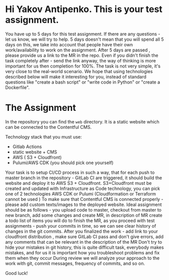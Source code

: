 # Hi Yakov Antipenko. This is your test assignment.

You have up to 5 days for this test assignment. If there are any questions - let us know, we will try to help.
5 days doesn't mean that you will spend all 5 days on this, we take into account that people have their own work/availability to work on the assignment.
After 5 days are passed , please provide us a link to the MR in the repo. Even if you didn't finish the task completely after - send the link anyway, the way of thinking is more important for us then completion for 100%.
The task is not very simple, it's very close to the real-world scenario. We hope that using technologies described below will make it interesting for you, instead of standard questions like "create a bash script" or "write code in Python" or "create a Dockerfile".

# The Assignment

In the repository you can find the `web` directory. It is a static website which can be connected to the Contentful CMS.

Technology stack that you must use:
- Gitlab Actions
- static website + CMS
- AWS ( S3 + Cloudfront)
- Pulumi/AWS CDK (you should pick one yourself)

Your task is to setup CI/CD process in such a way, that for each push to master branch in the repository - GitLab CI are triggered, it should build the website and deploy it to AWS S3 + Cloudfront.
S3+Cloudfront must be created and updated with Infrastructure as Code technology, you can pick one of 2 technologies AWS CDK or Pulumi (Cloudformation or Terraform cannot be used )
To make sure that Contentful CMS is connected properly - please add custom texts/images to the deployed website.
Ideal assignment should be as follows - you upload code to master, checkout from master to new branch, add some changes and create MR, in description of MR create a todo list of items you will do to finish the MR, as you proceed with test assignments - push your commits in time, so we can see clear history of changes in the git commits. After you finalized the work - add link to your cloudfront distribution , make sure GitLab CI pass and don't give errors, add any comments that can be relevant in the description of the MR
Don't try to hide your mistakes in git history, this is quite difficult task, everybody makes mistakes, and for us it is important how you troubleshoot problems and fix them when they occur
During review we will analyze your approach to the work with git, commit messages, frequency of commits, and so on.

Good luck!
